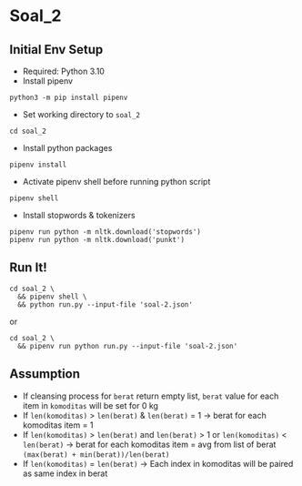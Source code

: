 # Soal_2
## Initial Env Setup
- Required: Python 3.10
- Install pipenv
```
python3 -m pip install pipenv
```
- Set working directory to `soal_2`
```
cd soal_2
```
- Install python packages
```
pipenv install
```
- Activate pipenv shell before running python script
```
pipenv shell
```
- Install stopwords & tokenizers
```
pipenv run python -m nltk.download('stopwords')
pipenv run python -m nltk.download('punkt')
```

## Run It!
```
cd soal_2 \
  && pipenv shell \
  && python run.py --input-file 'soal-2.json'
```
or
```
cd soal_2 \
  && pipenv run python run.py --input-file 'soal-2.json'
```

## Assumption
- If cleansing process for `berat` return empty list, `berat` value for each item in `komoditas` will be set for 0 kg
- If `len(komoditas)` > `len(berat)` & `len(berat)` = 1 -> berat for each komoditas item = 1
- If `len(komoditas)` > `len(berat)` and `len(berat)` > 1 or `len(komoditas)` < `len(berat)` -> berat for each komoditas item = avg from list of berat `(max(berat) + min(berat))/len(berat)`
- If `len(komoditas)` = `len(berat)` -> Each index in komoditas will be paired as same index in berat